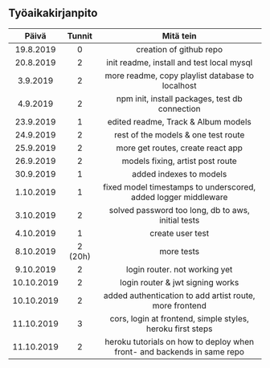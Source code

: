 ## Työaikakirjanpito

|   Päivä    | Tunnit  |                                Mitä tein                                |
| :--------: | :-----: | :---------------------------------------------------------------------: |
| 19.8.2019  |    0    |                         creation of github repo                         |
| 20.8.2019  |    2    |                init readme, install and test local mysql                |
|  3.9.2019  |    2    |            more readme, copy playlist database to localhost             |
|  4.9.2019  |    2    |             npm init, install packages, test db connection              |
| 23.9.2019  |    1    |                   edited readme, Track & Album models                   |
| 24.9.2019  |    2    |                   rest of the models & one test route                   |
| 25.9.2019  |    2    |                    more get routes, create react app                    |
| 26.9.2019  |    2    |                    models fixing, artist post route                     |
| 30.9.2019  |    1    |                         added indexes to models                         |
| 1.10.2019  |    1    |     fixed model timestamps to underscored, added logger middleware      |
| 3.10.2019  |    2    |           solved password too long, db to aws, initial tests            |
| 4.10.2019  |    1    |                            create user test                             |
| 8.10.2019  | 2 (20h) |                               more tests                                |
| 9.10.2019  |    2    |                      login router. not working yet                      |
| 10.10.2019 |    2    |                    login router & jwt signing works                     |
| 10.10.2019 |    2    |         added authentication to add artist route, more frontend         |
| 11.10.2019 |    3    |       cors, login at frontend, simple styles, heroku first steps        |
| 11.10.2019 |    2    | heroku tutorials on how to deploy when front- and backends in same repo |
